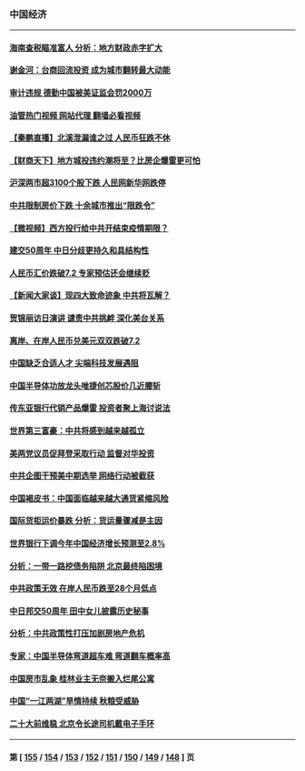 ### 中国经济
---
#### [海南查税瞄准富人 分析：地方财政赤字扩大](../../pages/ncid283/n13835957.md?09301645) 
#### [谢金河：台商回流投资 成为城市翻转最大动能](../../pages/ncid283/n13835791.md?09301645) 
#### [审计违规 德勤中国被美证监会罚2000万](../../pages/ncid283/n13835766.md?09301645) 
#### [油管热门视频 网站代理 翻墙必看视频](http://209.222.30.114:81/youtube.html?09301645)
#### [【秦鹏直播】北溪泄漏谁之过 人民币狂跌不休](../../pages/ncid283/n13835698.md?09301645) 
#### [【财商天下】地方城投违约潮将至？比房企爆雷更可怕](../../pages/ncid283/n13835651.md?09301645) 
#### [沪深两市超3100个股下跌 人民网新华网跌停](../../pages/ncid283/n13835682.md?09301645) 
#### [中共限制房价下跌 十余城市推出“限跌令”](../../pages/ncid283/n13835670.md?09301645) 
#### [【微视频】西方投行给中共开结束疫情期限？](../../pages/ncid283/n13834827.md?09301645) 
#### [建交50周年 中日分歧更持久和具结构性](../../pages/ncid283/n13835405.md?09301645) 
#### [人民币汇价跌破7.2 专家预估还会继续贬](../../pages/ncid283/n13834656.md?09301645) 
#### [【新闻大家谈】现四大致命迹象 中共将瓦解？](../../pages/ncid283/n13834581.md?09301645) 
#### [贺锦丽访日演讲 谴责中共挑衅 深化美台关系](../../pages/ncid283/n13834465.md?09301645) 
#### [离岸、在岸人民币兑美元双双跌破7.2](../../pages/ncid283/n13834383.md?09301645) 
#### [中国缺乏合适人才 尖端科技发展遇阻](../../pages/ncid283/n13834298.md?09301645) 
#### [中国半导体功放龙头唯捷创芯股价几近腰斩](../../pages/ncid283/n13833971.md?09301645) 
#### [传东亚银行代销产品爆雷 投资者聚上海讨说法](../../pages/ncid283/n13833961.md?09301645) 
#### [世界第三富豪：中共将感到越来越孤立](../../pages/ncid283/n13833919.md?09301645) 
#### [美两党议员促拜登采取行动 监督对华投资](../../pages/ncid283/n13833908.md?09301645) 
#### [中共企图干预美中期选举 网络行动被截获](../../pages/ncid283/n13833877.md?09301645) 
#### [中国褐皮书：中国面临越来越大通货紧缩风险](../../pages/ncid283/n13833823.md?09301645) 
#### [国际货柜运价暴跌 分析：货运量骤减是主因](../../pages/ncid283/n13833494.md?09301645) 
#### [世界银行下调今年中国经济增长预测至2.8%](../../pages/ncid283/n13833373.md?09301645) 
#### [分析：一带一路挖债务陷阱 北京最终陷困境](../../pages/ncid283/n13833272.md?09301645) 
#### [中共政策无效 在岸人民币跌至28个月低点](../../pages/ncid283/n13833170.md?09301645) 
#### [中日邦交50周年 田中女儿披露历史秘事](../../pages/ncid283/n13833154.md?09301645) 
#### [分析：中共政策性打压加剧房地产危机](../../pages/ncid283/n13833137.md?09301645) 
#### [专家：中国半导体弯道超车难 弯道翻车概率高](../../pages/ncid283/n13832884.md?09301645) 
#### [中国房市乱象 桂林业主无奈搬入烂尾公寓](../../pages/ncid283/n13832847.md?09301645) 
#### [中国“一江两湖”旱情持续 秋粮受威胁](../../pages/ncid283/n13832714.md?09301645) 
#### [二十大前维稳 北京令长途司机戴电子手环](../../pages/ncid283/n13832464.md?09301645) 

---
#### 第 [ [155](./155.md?09301645) / [154](./154.md?09301645) / [153](./153.md?09301645) / [152](./152.md?09301645) / [151](./151.md?09301645) / [150](./150.md?09301645) / [149](./149.md?09301645) / [148](./148.md?09301645) ] 页
